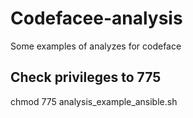 # Codefacee-analysis
Some examples of analyzes for codeface


## Check privileges to 775
chmod 775 analysis_example_ansible.sh
